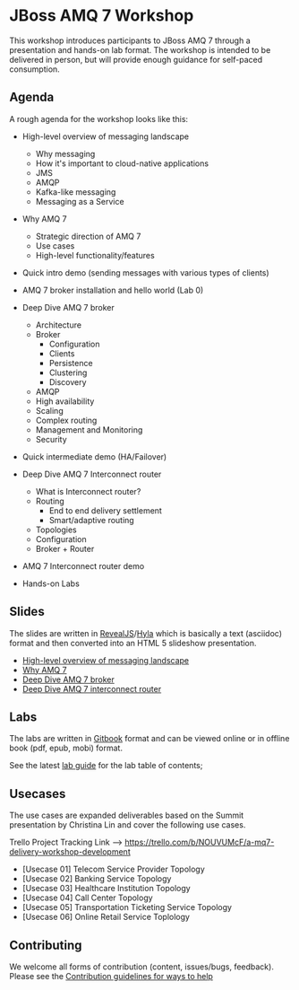 # JBoss AMQ 7 Workshop


This workshop introduces participants to JBoss AMQ 7 through a presentation and hands-on lab format. The workshop is intended to be delivered in person, but will provide enough guidance for self-paced consumption.

## Agenda

A rough agenda for the workshop looks like this:

* High-level overview of messaging landscape
    * Why messaging
    * How it's important to cloud-native applications
    * JMS
    * AMQP
    * Kafka-like messaging
    * Messaging as a Service

* Why AMQ 7
    * Strategic direction of AMQ 7
    * Use cases
    * High-level functionality/features

* Quick intro demo (sending messages with various types of clients)

* AMQ 7 broker installation and hello world (Lab 0)

* Deep Dive AMQ 7 broker
    * Architecture
    * Broker
        * Configuration
        * Clients
        * Persistence
        * Clustering
        * Discovery
    * AMQP
    * High availability
    * Scaling
    * Complex routing
    * Management and Monitoring
    * Security

* Quick intermediate demo (HA/Failover)

* Deep Dive AMQ 7 Interconnect router
    * What is Interconnect router?
    * Routing
        * End to end delivery settlement
        * Smart/adaptive routing
    * Topologies
    * Configuration
    * Broker + Router

* AMQ 7 Interconnect router demo

* Hands-on Labs

## Slides

The slides are written in [RevealJS](http://lab.hakim.se/reveal-js/#/)/[Hyla](https://github.com/cmoulliard/hyla) which is basically a text (asciidoc) format and then converted into an HTML 5 slideshow presentation. 

* [High-level overview of messaging landscape](slides/landscape.md)
* [Why AMQ 7](slides/why-amq7.md)
* [Deep Dive AMQ 7 broker](slides/deep-dive-broker.md)
* [Deep Dive AMQ 7 interconnect router](slides/deep-dive-qdr.md)

## Labs

The labs are written in [Gitbook](https://www.gitbook.com) format and can be viewed online or in offline book (pdf, epub, mobi) format. 

See the latest [lab guide](https://redhatworkshops.github.io/amqv7-workshop/index.html) for the lab table of contents;

## Usecases
The use cases are expanded deliverables based on the Summit presentation by Christina Lin and cover the following use cases.

Trello Project Tracking Link —> https://trello.com/b/NOUVUMcF/a-mq7-delivery-workshop-development
* [Usecase 01] Telecom Service Provider Topology
* [Usecase 02] Banking Service Topology
* [Usecase 03] Healthcare Institution Topology
* [Usecase 04] Call Center Topology
* [Usecase 05] Transportation Ticketing Service Topology
* [Usecase 06] Online Retail Service Toplology

## Contributing

We welcome all forms of contribution (content, issues/bugs, feedback). Please see the [Contribution guidelines for ways to help](./CONTRIBUTING.md)